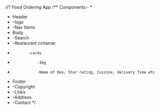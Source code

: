 //? Food Ordering App
/** Components:-
 *
 * Header
 *    -logo
 *    -Nav Items
 * Body
 *    -Search
 *    -Restaurant cintainer
 *            -cards
 *                -Img
 *                -Name of Res, Star rating, Cuisine, delivery Time etc
 * Footer
 *    -Copyright
 *    -Links
 *    -Address
 *    -Contact
 */